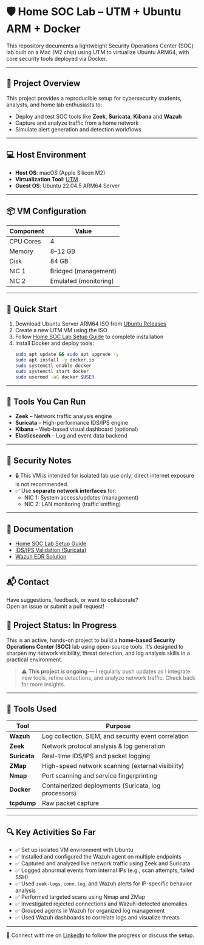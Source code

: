# 🛡️ Home SOC Lab – UTM + Ubuntu ARM + Docker

This repository documents a lightweight Security Operations Center (SOC) lab built on a Mac (M2 chip) using UTM to virtualize Ubuntu ARM64, with core security tools deployed via Docker.

---

## 🔧 Project Overview

This project provides a reproducible setup for cybersecurity students, analysts, and home lab enthusiasts to:

- Deploy and test SOC tools like **Zeek**, **Suricata**, **Kibana** and **Wazuh**
- Capture and analyze traffic from a home network
- Simulate alert generation and detection workflows

---

## 💻 Host Environment

- **Host OS**: macOS (Apple Silicon M2)
- **Virtualization Tool**: [UTM](https://mac.getutm.app)
- **Guest OS**: Ubuntu 22.04.5 ARM64 Server

---

## 📦 VM Configuration

| Component     | Value                |
|---------------|----------------------|
| CPU Cores     | 4                    |
| Memory        | 8–12 GB              |
| Disk          | 84 GB                |
| NIC 1         | Bridged (management) |
| NIC 2         | Emulated (monitoring) |

---

## 🚀 Quick Start

1. Download Ubuntu Server ARM64 ISO from [Ubuntu Releases](https://cdimage.ubuntu.com/releases/22.04/release/)
2. Create a new UTM VM using the ISO
3. Follow [Home SOC Lab Setup Guide](setup/install_steps.md) to complete installation
4. Install Docker and deploy tools:
   ```bash
   sudo apt update && sudo apt upgrade -y
   sudo apt install -y docker.io
   sudo systemctl enable docker
   sudo systemctl start docker
   sudo usermod -aG docker $USER

---
## 🧪 Tools You Can Run

- **Zeek** – Network traffic analysis engine
- **Suricata** – High-performance IDS/IPS engine
- **Kibana** – Web-based visual dashboard (optional)
- **Elasticsearch** – Log and event data backend

---

## 🔐 Security Notes

- 🔒 This VM is intended for isolated lab use only; direct internet exposure is not recommended.
- ✅ Use **separate network interfaces** for:
  - NIC 1: System access/updates (management)
  - NIC 2: LAN monitoring (traffic sniffing)

---

## 📄 Documentation

- [Home SOC Lab Setup Guide](setup/install_steps.md)
- [IDS/IPS Validation (Suricata)](setup/suricata.md)
- [Wazuh EDR Solution](setup/Wazuh.md)

---

## 📬 Contact

Have suggestions, feedback, or want to collaborate?  
Open an issue or submit a pull request!

## 🚧 Project Status: In Progress

This is an active, hands-on project to build a **home-based Security Operations Center (SOC)** lab using open-source tools. It’s designed to sharpen my network visibility, threat detection, and log analysis skills in a practical environment.

> ⚠️ **This project is ongoing** — I regularly push updates as I integrate new tools, refine detections, and analyze network traffic. Check back for more insights.

---

## 🔧 Tools Used

| Tool         | Purpose                                            |
|--------------|----------------------------------------------------|
| **Wazuh**     | Log collection, SIEM, and security event correlation |
| **Zeek**      | Network protocol analysis & log generation         |
| **Suricata**  | Real-time IDS/IPS and packet logging               |
| **ZMap**      | High-speed network scanning (external visibility)  |
| **Nmap**      | Port scanning and service fingerprinting           |
| **Docker**    | Containerized deployments (Suricata, log processors) |
| **tcpdump**   | Raw packet capture                                 |

---

## 🔍 Key Activities So Far

- ✅ Set up isolated VM environment with Ubuntu  
- ✅ Installed and configured the Wazuh agent on multiple endpoints  
- ✅ Captured and analyzed live network traffic using Zeek and Suricata  
- ✅ Logged abnormal events from internal IPs (e.g., scan attempts, failed SSH)  
- ✅ Used `zeek-logs`, `conn.log`, and Wazuh alerts for IP-specific behavior analysis  
- ✅ Performed targeted scans using Nmap and ZMap  
- ✅ Investigated rejected connections and Wazuh-detected anomalies  
- ✅ Grouped agents in Wazuh for organized log management  
- ✅ Used Wazuh dashboards to correlate logs and visualize threats

---

🔗 Connect with me on [LinkedIn](https://www.linkedin.com/in/kendrick-riley-7126176b) to follow the progress or discuss the setup.


